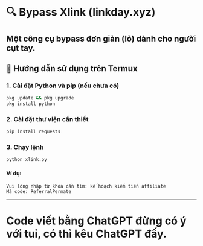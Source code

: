 # 🔍 Bypass Xlink (linkday.xyz)

Một công cụ bypass đơn giản (lỏ) dành cho người cụt tay.
---

## 📱 Hướng dẫn sử dụng trên Termux

### 1. Cài đặt Python và pip (nếu chưa có)

```bash
pkg update && pkg upgrade
pkg install python
```

### 2. Cài đặt thư viện cần thiết

```bash
pip install requests
```

### 3. Chạy lệnh

```bash
python xlink.py
```
#### Ví dụ:
```
Vui lòng nhập từ khóa cần tìm: kế hoạch kiếm tiền affiliate
Mã code: ReferralPermate
```

---

# Code viết bằng ChatGPT đừng có ý với tui, có thì kêu ChatGPT đấy.
